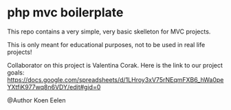 # php mvc boilerplate
This repo contains a very simple, very basic skelleton for MVC projects.

This is only meant for educational purposes, not to be used in real life projects!

Collaborator on this project is Valentina Corak.
Here is the link to our project goals: https://docs.google.com/spreadsheets/d/1LHroy3xV75rNEqmFXB6_hWa0peYXtfiK977wq8n6VDY/edit#gid=0



@Author Koen Eelen
